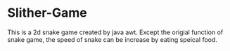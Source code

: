 # Slither-Game
This is a 2d snake game created by java awt.
Except the origial function of snake game, the speed of snake can be increase by eating speical food.
